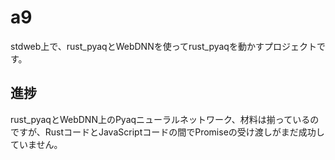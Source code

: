 # a9
stdweb上で、rust_pyaqとWebDNNを使ってrust_pyaqを動かすプロジェクトです。

## 進捗
rust_pyaqとWebDNN上のPyaqニューラルネットワーク、材料は揃っているのですが、RustコードとJavaScriptコードの間でPromiseの受け渡しがまだ成功していません。
